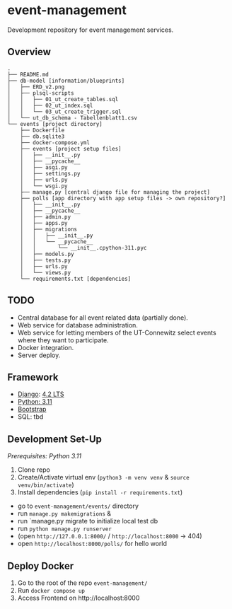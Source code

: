 # event-management

Development repository for event management services.

## Overview
```
.
├── README.md
├── db-model [information/blueprints]
│   ├── ERD_v2.png
│   ├── plsql-scripts 
│   │   ├── 01_ut_create_tables.sql
│   │   ├── 02_ut_index.sql
│   │   └── 03_ut_create_trigger.sql
│   └── ut_db_schema - Tabellenblatt1.csv
└── events [project directory]
    ├── Dockerfile
    ├── db.sqlite3
    ├── docker-compose.yml 
    ├── events [project setup files]
    │   ├── __init__.py
    │   ├── __pycache__
    │   ├── asgi.py
    │   ├── settings.py
    │   ├── urls.py
    │   └── wsgi.py
    ├── manage.py [central django file for managing the project]
    ├── polls [app directory with app setup files -> own repository?]
    │   ├── __init__.py
    │   ├── __pycache__
    │   ├── admin.py
    │   ├── apps.py
    │   ├── migrations
    │   │   ├── __init__.py
    │   │   └── __pycache__
    │   │       └── __init__.cpython-311.pyc
    │   ├── models.py
    │   ├── tests.py
    │   ├── urls.py
    │   └── views.py
    └── requirements.txt [dependencies]
```

## TODO

- Central database for all event related data (partially done).
- Web service for database administration.
- Web service for letting members of the UT-Connewitz select events where they want to participate.
- Docker integration.
- Server deploy.


## Framework

- [Django](https://docs.djangoproject.com): [4.2 LTS](https://www.djangoproject.com/download/)
- [Python: 3.11](https://docs.djangoproject.com/en/4.2/faq/install/#faq-python-version-support)
- [Bootstrap](https://pypi.org/project/django-bootstrap-v5/)
- SQL: tbd


## Development Set-Up

*Prerequisites: Python 3.11*

1. Clone repo
2. Create/Activate virtual env (`python3 -m venv venv` & `source venv/bin/activate`)
3. Install dependencies (`pip install -r requirements.txt`)

- go to `event-management/events/` directory
- run `manage.py makemigrations` &
- run `manage.py migrate to initialize local test db
- run `python manage.py runserver`
- (open `http://127.0.0.1:8000/` / `http://localhost:8000` -> 404)
- open `http://localhost:8000/polls/` for hello world

## Deploy Docker

1. Go to the root of the repo `event-management/`
2. Run `docker compose up`
3. Access Frontend on http://localhost:8000